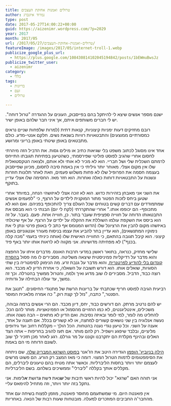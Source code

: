 ```yaml
---
title: טרולים ואמנות אחזקת העצבים
author: נמרוד איזנברג
type: post
date: 2017-05-27T14:00:22+00:00
guid: https://aizenimr.wordpress.com/?p=2029
year: 2017
month: 2017/05
url: /2017/05/27/טרולים-ואמנות-אחזקת-העצבים/
featureImage: /images/2017/05/internet-troll-1.webp
publicize_google_plus_url:
  - https://plus.google.com/108430814102045194842/posts/1bEWmuBwsJz
publicize_twitter_user:
  - aizenimr
category:
  - כללי
tags:
  - בריונות
  - זעם
  - טרולים

---
```

<span lang="he-IL">ישנם מספר</span> <span lang="he-IL">אנשים שיצא לי להיתקל בהם בפייסבוק</span><span lang="en-US">, </span><span lang="he-IL">העונים על ההגדרה </span><span lang="en-US">"</span><span lang="he-IL">טרול דוחה</span><span lang="en-US">". </span><span lang="he-IL">יש לי חברים משותפים איתם</span><span lang="en-US">, </span><span lang="he-IL">אך איני חבר שלהם באופן ישיר</span><span lang="he-IL">.</span>

<span lang="he-IL">רובם מחזיקים דעות ימניות קיצוניות</span><span lang="en-US">, </span><span lang="he-IL">קנאות דתית </span><span lang="en-US">(</span><span lang="he-IL">למרות שלפחות שניים נראים כמסורתיים ממוצעים</span><span lang="en-US">) </span><span lang="he-IL">והתבטאויות רוויות בשנאת נשים</span><span lang="he-IL">. חלקם אנטי-מדע. כולם מתבטאים באופן שיטתי באופן בריוני ומרושע.<br /> </span>

<span lang="he-IL">אחד אינו מסוגל לכתוב משפט בלי שגיאות כתיב או מילים גסות</span><span lang="en-US">. </span><span lang="he-IL">את הדביל הזה מיהרתי לחסום אחרי שהגיב לפוסט פוליטי שפירסמתי</span><span lang="en-US">, </span><span lang="he-IL">כשהטיעון בפתיחת תגובתו התייחס לרמתם השכלית שלי ושל חבריי</span><span lang="en-US">. </span><span lang="he-IL">הוא לא מכיר לא אותי ולא אותם</span><span lang="en-US">, </span><span lang="he-IL">ולצואה הטקסטואלית שלו אין מקום אצלי</span><span lang="en-US">. </span><span lang="he-IL">מאוחר יותר גיליתי כי אין באמת סיבה לחסום</span><span lang="en-US">, </span><span lang="he-IL">מכיוון שפייסבוק בעצמה חסמה את הפרופיל שלו לא פחות משלוש פעמים</span><span lang="en-US">, </span><span lang="he-IL">וזאת לאחר תלונות חוזרות ונשנות על התבטאויות דוחות כאלה ואחרות</span><span lang="en-US">. </span><span lang="he-IL">הוא חזר מאז</span><span lang="en-US">. </span><span lang="he-IL">החסימה שלו אצלי עדיין בתוקף.</span>

<span lang="he-IL">את השני אני מאבחן בזהירות כדוש.&nbsp;</span><span lang="he-IL">הוא לא זוכה אצלי לאיזושהי הנחה</span><span lang="en-US">, </span><span lang="he-IL">במיוחד אחרי שטען ביחס לזכות הפטור מתור המוקנית לילדים על הרצף, כי </span><span lang="en-US">"</span><span lang="he-IL"><span lang="he-IL">לפעמים אנשים שמתמודדים עם דברים קשים בטוחים שכל העולם צריך להתכופף בפניהם</span></span><span lang="en-US"><span lang="he-IL">. </span></span><span lang="he-IL"><span lang="he-IL">ואם הוא לא מתכופף</span></span><span lang="en-US"><span lang="he-IL">- </span></span><span lang="he-IL"><span lang="he-IL">הם יכופפו אותו</span></span><span lang="en-US"><span lang="he-IL">.</span><span lang="he-IL">" </span></span><span lang="he-IL">אחרי שהתקררתי </span><span lang="en-US"><span lang="he-IL">(</span></span><span lang="he-IL">לקח לי יום</span><span lang="en-US"><span lang="he-IL">) </span></span><span lang="he-IL">הבנתי כי הוא מבסס את התבטאותו הדוחה על חווייה ספציפית שעבר בתור</span><span lang="en-US"><span lang="he-IL">. </span></span><span lang="he-IL">כן</span><span lang="en-US"><span lang="he-IL">, </span></span><span lang="he-IL">חווייה אחת</span><span lang="en-US"><span lang="he-IL">. </span></span><span lang="he-IL">פעם</span><span lang="en-US"><span lang="he-IL">. </span></span><span lang="he-IL">בעבר</span><span lang="en-US"><span lang="he-IL">.</span> </span><span lang="he-IL">על זה הוא ביסס את השקפת עולמו השוללת את ההקלה על ילדים על הרצף</span><span lang="en-US"><span lang="he-IL">. </span></span><span lang="he-IL">על אף שיכולתי באיזשהו מקום להבין את הרציונל שלו </span><span lang="en-US"><span lang="he-IL">(</span></span><span lang="he-IL">הדוש המנומס אף כתב לי באופן פרטי ונתן לי את נימוקיו המתנשאים</span><span lang="en-US"><span lang="he-IL">), </span></span><span lang="he-IL">הוא עדיין בחר להביע את עצמו בניסוח מעורר אנטגוניזם באופן קיצוני</span><span lang="en-US"><span lang="he-IL">. </span></span><span lang="he-IL">הוא קיבל תגובה בהתאם, כי החווייה האישית שלו (אותה כיניתי בזעמי "מכה קלה בכנף") לא מפחיתה מדושיותו</span><span lang="en-US"><span lang="he-IL">. </span></span><span lang="he-IL">אני מקווה לא לראות אותו יותר באף פיד</span><span lang="he-IL"><span lang="he-IL">.</span></span>

<span lang="he-IL">שלישי מחזיק</span><span lang="en-US">, </span><span lang="he-IL">כנראה</span><span lang="en-US">, </span><span lang="he-IL">בתואר ראשון במדעי תרבות האונס</span><span lang="en-US">. </span><span lang="he-IL">מדברים איתו על החפצה והוא מדבר על רדיקליות פמיניסטית שיצאה משליטה</span><span lang="en-US">. </span><span lang="he-IL">מסבירים לו מה פסול <a href="https://broadly.vice.com/en_us/article/author-study-stealthing-nonconsensual-condom-removal">בהסרת קונדום בלי להודיע לפרטנרית</a></span><span lang="en-US">, </span><span lang="he-IL">והוא מדבר על גנבת זרע</span><span lang="en-US">. </span><span lang="he-IL">מה הנימוק לסימטריה בין שתי הסוגיות</span><span lang="en-US">, </span><span lang="he-IL">שואלים אותו</span><span lang="en-US">. </span><span lang="he-IL">הוא דורש תשובה על השאלה</span><span lang="en-US">, </span><span lang="he-IL">כי אחרת הדיון לא מכבד</span><span lang="en-US">. </span><span lang="he-IL">הוא רוצה כבוד</span><span lang="en-US">, </span><span lang="he-IL">הדביל</span><span lang="en-US">. </span><span lang="he-IL">מסבירים לו שוב מדוע ואיך ולמה</span><span lang="en-US">, </span><span lang="he-IL">והטרול ממשיך בהטרלה</span><span lang="en-US">. </span><span lang="he-IL">וכך זה נמשך</span><span lang="en-US">, </span><span lang="he-IL">עד עולה הבחילה על גדותיה</span><span lang="he-IL">.</span>

<span lang="he-IL">רביעית הגיבה לפוסט חריף שכתבתי על בריונות הרשת של מתנגדי החיסונים</span><span lang="en-US">. "</span><span lang="he-IL">תנגב את הסנטר</span><span lang="en-US">," </span><span lang="he-IL">כתבה</span><span lang="en-US">, "</span><span lang="he-IL">נזל לך קצת רוק</span><span lang="en-US">." </span><span lang="he-IL">כה אמרה מלאכית המוסר</span><span lang="he-IL">.</span>

<span lang="he-IL">יש להם נרטיב מרתק</span><span lang="en-US">. </span><span lang="he-IL">הם דורשים כבוד</span><span lang="en-US">, </span><span lang="he-IL">יחס</span><span lang="en-US">, </span><span lang="he-IL">דיון מכבד</span><span lang="en-US">. </span><span lang="he-IL">הם הרי אנשים ברמה גבוהה</span><span lang="en-US">, </span><span lang="he-IL">משכילים</span><span lang="en-US">, </span><span lang="he-IL">אינטליגנטים</span><span lang="en-US">, </span><span lang="he-IL">לא כמו ההזויים מהסמול או הפמינאציות</span><span lang="en-US">. </span><span lang="he-IL">מותר להם הכל</span><span lang="en-US">. </span><span lang="he-IL">להחליט מה לומר</span><span lang="en-US">, </span><span lang="he-IL">למי לומר ובאיזה נסיבות</span><span lang="en-US">. </span><span lang="he-IL">ואם הדיון לא מתאים – הבה נשנה אותו</span><span lang="en-US">. </span><span lang="he-IL">נעשה אנלוגיה בין שני נושאים קשורים למחצה</span><span lang="en-US">, </span><span lang="he-IL">או לא קשורים בכלל</span><span lang="en-US">. </span><span lang="he-IL">אם תענה על אחד</span><span lang="en-US">, </span><span lang="he-IL">אענה על השני</span><span lang="en-US">. </span><span lang="he-IL">וכל טיעון נגדי נענה בהטחות</span><span lang="en-US">. </span><span lang="he-IL">הכל הולך – מקללות רחוב ועד גידופים מליציים</span><span lang="en-US">, </span><span lang="he-IL">ובלבד שיפגע וישפיל</span><span lang="en-US">. </span><span lang="he-IL">רק להם מותר</span><span lang="en-US">. </span><span lang="he-IL">אם תעז להגיב בחריפות – אתה הצד האלים ובהינף מקלדת הם יתקרבנו וקוננו על מר גורלם</span><span lang="en-US">. </span><span lang="he-IL">רגע לאחר מכן תזכיר לך שוב לשונם הדוחה מי הם באמת</span><span lang="he-IL">.</span>

[<span lang="he-IL">הילה בניוביץ</span><span lang="en-US">' הופמן</span>][1] <span lang="he-IL">הגדירה היטב את הז</span><span lang="en-US">'</span><span lang="he-IL">אנר <a href="https://vandersister.wordpress.com/2015/09/04/%D7%94%D7%A9%D7%A8%D7%92%D7%90-%D7%A7%D7%95%D7%95%D7%99%D7%9D-%D7%9C%D7%93%D7%9E%D7%95%D7%AA%D7%95/">בפוסט השרגא המבריק שלה</a></span><span lang="en-US">, </span><span lang="he-IL">שם ניתחה את הסימפטומים לדמות הטרול המצוי</span><span lang="en-US">. </span><span lang="he-IL">דומה כי מאז המצב רק הורע</span><span lang="en-US">. </span><span lang="he-IL">הם פשוט מרשים לעצמם יותר ויותר בחסות הליברליות</span><span lang="en-US">. </span><span lang="he-IL">וכאשר אתה מטיח בהם טיעונים ליברלים</span><span lang="en-US">, </span><span lang="he-IL">הם מקללים אותך בקללה </span><span lang="en-US">"</span><span lang="he-IL">ליברלי</span><span lang="en-US">" </span><span lang="he-IL">וממשיכים בשלהם</span><span lang="en-US">. </span><span lang="he-IL">בשם הליברליות</span><span lang="he-IL">.</span>

<span lang="he-IL">אני תוהה האם </span><span lang="en-US">"</span><span lang="he-IL">שרגא</span><span lang="en-US">" </span><span lang="he-IL">יכול להיות ראשי תיבות של <em><strong>ש</strong></em>נאת <strong><em>ר</em></strong>שת <em><strong>ג</strong></em>דושת <strong><em>א</em></strong>לימות</span><span lang="en-US">. </span><span lang="he-IL">אני נתקל בזה יותר ויותר</span><span lang="en-US">, </span><span lang="he-IL">וזה מתחיל להימאס עליי</span><span lang="he-IL">.</span>

<span lang="he-IL">אין פואנטה היום</span><span lang="en-US">. </span><span lang="he-IL">מי שמשתעמם מחוסר פואנטה, מוזמן לפצוח בשיחה עם אחד מהחבר</span><span lang="en-US">'</span><span lang="he-IL">ה החביבים המוזכרים למעלה</span><span lang="en-US">. </span><span lang="he-IL">מובטחות שעות רבות של הנאה</span><span lang="en-US">. </span><span lang="he-IL">באחריות</span><span lang="en-US">.</span>

&nbsp;

 [1]: https://vandersister.wordpress.com
